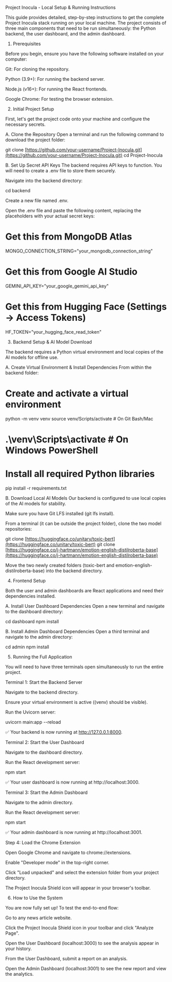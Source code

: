 Project Inocula - Local Setup & Running Instructions

This guide provides detailed, step-by-step instructions to get the complete Project Inocula stack running on your local machine. The project consists of three main components that need to be run simultaneously: the Python backend, the user dashboard, and the admin dashboard.

1. Prerequisites

Before you begin, ensure you have the following software installed on your computer:

Git: For cloning the repository.

Python (3.9+): For running the backend server.

Node.js (v16+): For running the React frontends.

Google Chrome: For testing the browser extension.

2. Initial Project Setup

First, let's get the project code onto your machine and configure the necessary secrets.

A. Clone the Repository
Open a terminal and run the following command to download the project folder:

git clone [https://github.com/your-username/Project-Inocula.git](https://github.com/your-username/Project-Inocula.git)
cd Project-Inocula


B. Set Up Secret API Keys
The backend requires API keys to function. You will need to create a .env file to store them securely.

Navigate into the backend directory:

cd backend


Create a new file named .env.

Open the .env file and paste the following content, replacing the placeholders with your actual secret keys:

# Get this from MongoDB Atlas
MONGO_CONNECTION_STRING="your_mongodb_connection_string"

# Get this from Google AI Studio
GEMINI_API_KEY="your_google_gemini_api_key"

# Get this from Hugging Face (Settings -> Access Tokens)
HF_TOKEN="your_hugging_face_read_token"


3. Backend Setup & AI Model Download

The backend requires a Python virtual environment and local copies of the AI models for offline use.

A. Create Virtual Environment & Install Dependencies
From within the backend folder:

# Create and activate a virtual environment
python -m venv venv
source venv/Scripts/activate  # On Git Bash/Mac
# .\venv\Scripts\activate      # On Windows PowerShell

# Install all required Python libraries
pip install -r requirements.txt


B. Download Local AI Models
Our backend is configured to use local copies of the AI models for stability.

Make sure you have Git LFS installed (git lfs install).

From a terminal (it can be outside the project folder), clone the two model repositories:

git clone [https://huggingface.co/unitary/toxic-bert](https://huggingface.co/unitary/toxic-bert)
git clone [https://huggingface.co/j-hartmann/emotion-english-distilroberta-base](https://huggingface.co/j-hartmann/emotion-english-distilroberta-base)


Move the two newly created folders (toxic-bert and emotion-english-distilroberta-base) into the backend directory.

4. Frontend Setup

Both the user and admin dashboards are React applications and need their dependencies installed.

A. Install User Dashboard Dependencies
Open a new terminal and navigate to the dashboard directory:

cd dashboard
npm install


B. Install Admin Dashboard Dependencies
Open a third terminal and navigate to the admin directory:

cd admin
npm install


5. Running the Full Application

You will need to have three terminals open simultaneously to run the entire project.

Terminal 1: Start the Backend Server

Navigate to the backend directory.

Ensure your virtual environment is active ((venv) should be visible).

Run the Uvicorn server:

uvicorn main:app --reload


✅ Your backend is now running at http://127.0.0.1:8000.

Terminal 2: Start the User Dashboard

Navigate to the dashboard directory.

Run the React development server:

npm start


✅ Your user dashboard is now running at http://localhost:3000.

Terminal 3: Start the Admin Dashboard

Navigate to the admin directory.

Run the React development server:

npm start


✅ Your admin dashboard is now running at http://localhost:3001.

Step 4: Load the Chrome Extension

Open Google Chrome and navigate to chrome://extensions.

Enable "Developer mode" in the top-right corner.

Click "Load unpacked" and select the extension folder from your project directory.

The Project Inocula Shield icon will appear in your browser's toolbar.

6. How to Use the System

You are now fully set up! To test the end-to-end flow:

Go to any news article website.

Click the Project Inocula Shield icon in your toolbar and click "Analyze Page".

Open the User Dashboard (localhost:3000) to see the analysis appear in your history.

From the User Dashboard, submit a report on an analysis.

Open the Admin Dashboard (localhost:3001) to see the new report and view the analytics.
